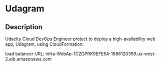 # Udagram
## Description
Udacity Cloud DevOps Engineer project to deploy a high-availability web app, Udagram, using CloudFormation:

load balancer URL:
infra-WebAp-1CZGPRK9EFE5A-1886120359.us-west-2.elb.amazonaws.com
